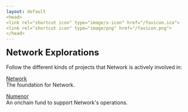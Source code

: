 ```yaml
---
layout: default
<head>
<link rel="shortcut icon" type="image/x-icon" href="/favicon.ico">
<link rel="shortcut icon" type="image/png" href="/favicon.png">
</head>
---
```

<b><font size="5">Network Explorations</font></b>
<br>
<br>
Follow the different kinds of projects that Network is actively involved in:

[Network](https://network.foundation)
<br>
The foundation for Network.
<br>

[Numenor](https://numenor.li)
<br>
An onchain fund to support Network's operations.
<br>



